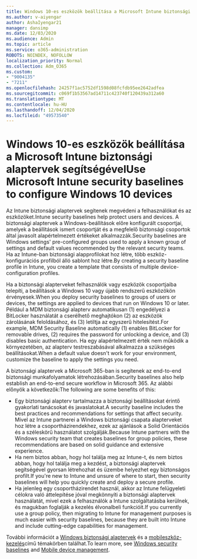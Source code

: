 ```yaml
---
title: Windows 10-es eszközök beállítása a Microsoft Intune biztonsági alaptervek segítségével
ms.author: v-aiyengar
author: AshaIyengar21
manager: dansimp
ms.date: 12/03/2020
ms.audience: Admin
ms.topic: article
ms.service: o365-administration
ROBOTS: NOINDEX, NOFOLLOW
localization_priority: Normal
ms.collection: Adm_O365
ms.custom:
- "9004135"
- "7211"
ms.openlocfilehash: 24257f1ac5752df1598d08fcfdb95ee2642adfea
ms.sourcegitcommit: c069f1b53567ad14711c423740f120439a312a60
ms.translationtype: MT
ms.contentlocale: hu-HU
ms.lasthandoff: 12/04/2020
ms.locfileid: "49573540"
---
```

# <a name="use-microsoft-intune-security-baselines-to-configure-windows-10-devices"></a><span data-ttu-id="00448-102">Windows 10-es eszközök beállítása a Microsoft Intune biztonsági alaptervek segítségével</span><span class="sxs-lookup"><span data-stu-id="00448-102">Use Microsoft Intune security baselines to configure Windows 10 devices</span></span>

<span data-ttu-id="00448-103">Az Intune biztonsági alaptervek segítenek megvédeni a felhasználókat és az eszközöket.</span><span class="sxs-lookup"><span data-stu-id="00448-103">Intune security baselines help protect users and devices.</span></span> <span data-ttu-id="00448-104">A biztonsági alaptervek a Windows-beállítások előre konfigurált csoportjai, amelyek a beállítások ismert csoportját és a megfelelő biztonsági csoportok által javasolt alapértelmezett értékeket alkalmazzák.</span><span class="sxs-lookup"><span data-stu-id="00448-104">Security baselines are Windows settings' pre-configured groups used to apply a known group of settings and default values recommended by the relevant security teams.</span></span> <span data-ttu-id="00448-105">Ha az Intune-ban biztonsági alapprofilokat hoz létre, több eszköz-konfigurációs profilból álló sablont hoz létre.</span><span class="sxs-lookup"><span data-stu-id="00448-105">By creating a security baseline profile in Intune, you create a template that consists of multiple device-configuration profiles.</span></span>

<span data-ttu-id="00448-106">Ha a biztonsági alapterveket felhasználók vagy eszközök csoportjaiba telepíti, a beállítások a Windows 10 vagy újabb rendszerű eszközökön érvényesek.</span><span class="sxs-lookup"><span data-stu-id="00448-106">When you deploy security baselines to groups of users or devices, the settings are applied to devices that run on Windows 10 or later.</span></span> <span data-ttu-id="00448-107">Például a MDM biztonsági alapterv automatikusan (1) engedélyezi a BitLocker használatát a cserélhető meghajtókon (2) az eszközök zárolásának feloldásához, és (3) letiltja az egyszerű hitelesítést.</span><span class="sxs-lookup"><span data-stu-id="00448-107">For example, MDM Security Baseline automatically (1) enables BitLocker for removable drives, (2) requires the password for unlocking a device, and (3) disables basic authentication.</span></span> <span data-ttu-id="00448-108">Ha egy alapértelmezett érték nem működik a környezetében, az alapterv testreszabásával alkalmazza a szükséges beállításokat.</span><span class="sxs-lookup"><span data-stu-id="00448-108">When a default value doesn't work for your environment, customize the baseline to apply the settings you need.</span></span>

<span data-ttu-id="00448-109">A biztonsági alaptervek a Microsoft 365-ban is segítenek az end-to-end biztonsági munkafolyamatok létrehozásában.</span><span class="sxs-lookup"><span data-stu-id="00448-109">Security baselines also help establish an end-to-end secure workflow in Microsoft 365.</span></span> <span data-ttu-id="00448-110">Az alábbi előnyök a következők:</span><span class="sxs-lookup"><span data-stu-id="00448-110">The following are some benefits of this:</span></span>

- <span data-ttu-id="00448-111">Egy biztonsági alapterv tartalmazza a biztonsági beállításokat érintő gyakorlati tanácsokat és javaslatokat.</span><span class="sxs-lookup"><span data-stu-id="00448-111">A security baseline includes the best practices and recommendations for settings that affect security.</span></span> <span data-ttu-id="00448-112">Mivel az Intune partnerei a Windows biztonsági csapata alapterveket hoz létre a csoportházirendekhez, ezek az ajánlások a Solid Orientációs és a széleskörű használatot szolgálják.</span><span class="sxs-lookup"><span data-stu-id="00448-112">Because Intune partners with the Windows security team that creates baselines for group policies, these recommendations are based on solid guidance and extensive experience.</span></span>
- <span data-ttu-id="00448-113">Ha nem biztos abban, hogy hol találja meg az Intune-t, és nem biztos abban, hogy hol találja meg a kezdést, a biztonsági alaptervek segítségével gyorsan létrehozhat és üzembe helyezhet egy biztonságos profilt.</span><span class="sxs-lookup"><span data-stu-id="00448-113">If you're new to Intune and unsure of where to start, then security baselines will help you quickly create and deploy a secure profile.</span></span>
- <span data-ttu-id="00448-114">Ha jelenleg egy csoportházirendet használ, akkor az Intune felügyeleti célokra való áttelepítése jóval megkönnyíti a biztonsági alaptervek használatát, mivel ezek a felhasználók a Intune szolgáltatásba kerülnek, és magukban foglalják a kezelés élvonalbeli funkcióit.</span><span class="sxs-lookup"><span data-stu-id="00448-114">If you currently use a group policy, then migrating to Intune for management purposes is much easier with security baselines, because they are built into Intune and include cutting-edge capabilities for management.</span></span>

<span data-ttu-id="00448-115">További információt a [Windows biztonsági alaptervek](https://go.microsoft.com/fwlink/?linkid=2141503) és a [mobileszköz-kezelés](https://go.microsoft.com/fwlink/?linkid=2141701)című témakörben találhat.</span><span class="sxs-lookup"><span data-stu-id="00448-115">To learn more, see [Windows security baselines](https://go.microsoft.com/fwlink/?linkid=2141503) and [Mobile device management](https://go.microsoft.com/fwlink/?linkid=2141701).</span></span>